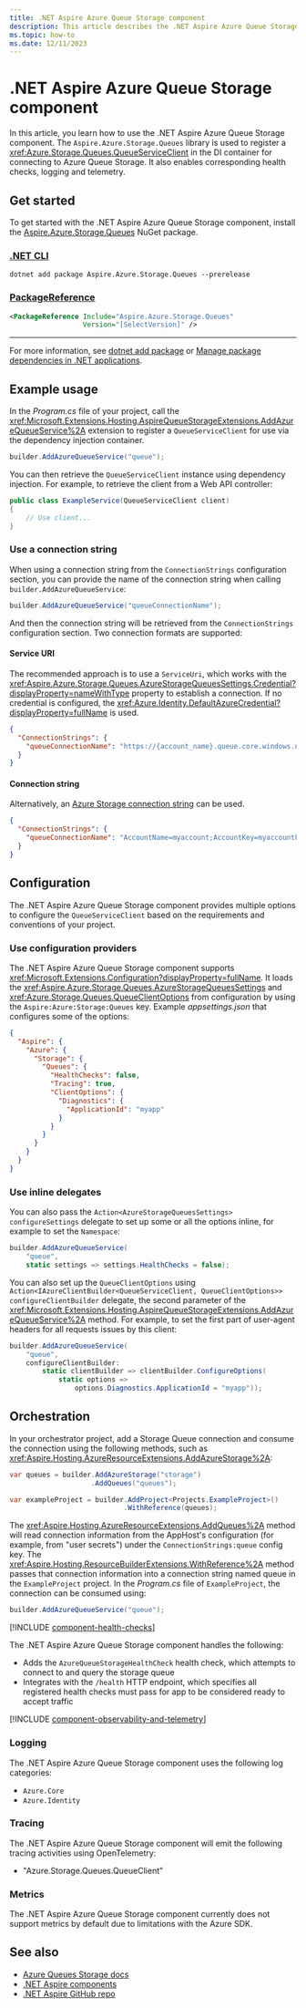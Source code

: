 ```yaml
---
title: .NET Aspire Azure Queue Storage component
description: This article describes the .NET Aspire Azure Queue Storage component features and capabilities
ms.topic: how-to
ms.date: 12/11/2023
---
```


# .NET Aspire Azure Queue Storage component

In this article, you learn how to use the .NET Aspire Azure Queue Storage component. The `Aspire.Azure.Storage.Queues` library is used to register a <xref:Azure.Storage.Queues.QueueServiceClient> in the DI container for connecting to Azure Queue Storage. It also enables corresponding health checks, logging and telemetry.

## Get started

To get started with the .NET Aspire Azure Queue Storage component, install the [Aspire.Azure.Storage.Queues](https://www.nuget.org/packages/Aspire.Azure.Storage.Queues) NuGet package.

### [.NET CLI](#tab/dotnet-cli)

```dotnetcli
dotnet add package Aspire.Azure.Storage.Queues --prerelease
```

### [PackageReference](#tab/package-reference)

```xml
<PackageReference Include="Aspire.Azure.Storage.Queues"
                  Version="[SelectVersion]" />
```

---

For more information, see [dotnet add package](/dotnet/core/tools/dotnet-add-package) or [Manage package dependencies in .NET applications](/dotnet/core/tools/dependencies).

## Example usage

In the _Program.cs_ file of your project, call the <xref:Microsoft.Extensions.Hosting.AspireQueueStorageExtensions.AddAzureQueueService%2A> extension to register a `QueueServiceClient` for use via the dependency injection container.

```csharp
builder.AddAzureQueueService("queue");
```

You can then retrieve the `QueueServiceClient` instance using dependency injection. For example, to retrieve the client from a Web API controller:

```csharp
public class ExampleService(QueueServiceClient client)
{
    // Use client...
}
```

### Use a connection string

When using a connection string from the `ConnectionStrings` configuration section, you can provide the name of the connection string when calling `builder.AddAzureQueueService`:

```csharp
builder.AddAzureQueueService("queueConnectionName");
```

And then the connection string will be retrieved from the `ConnectionStrings` configuration section. Two connection formats are supported:

#### Service URI

The recommended approach is to use a `ServiceUri`, which works with the <xref:Aspire.Azure.Storage.Queues.AzureStorageQueuesSettings.Credential?displayProperty=nameWithType> property to establish a connection. If no credential is configured, the <xref:Azure.Identity.DefaultAzureCredential?displayProperty=fullName> is used.

```json
{
  "ConnectionStrings": {
    "queueConnectionName": "https://{account_name}.queue.core.windows.net/"
  }
}
```

#### Connection string

Alternatively, an [Azure Storage connection string](/azure/storage/common/storage-configure-connection-string) can be used.

```json
{
  "ConnectionStrings": {
    "queueConnectionName": "AccountName=myaccount;AccountKey=myaccountkey"
  }
}
```

## Configuration

The .NET Aspire Azure Queue Storage component provides multiple options to configure the `QueueServiceClient` based on the requirements and conventions of your project.

### Use configuration providers

The .NET Aspire Azure Queue Storage component supports <xref:Microsoft.Extensions.Configuration?displayProperty=fullName>. It loads the <xref:Aspire.Azure.Storage.Queues.AzureStorageQueuesSettings> and <xref:Azure.Storage.Queues.QueueClientOptions> from configuration by using the `Aspire:Azure:Storage:Queues` key. Example _appsettings.json_ that configures some of the options:

```json
{
  "Aspire": {
    "Azure": {
      "Storage": {
        "Queues": {
          "HealthChecks": false,
          "Tracing": true,
          "ClientOptions": {
            "Diagnostics": {
              "ApplicationId": "myapp"
            }
          }
        }
      }
    }
  }
}
```

### Use inline delegates

You can also pass the `Action<AzureStorageQueuesSettings> configureSettings` delegate to set up some or all the options inline, for example to set the `Namespace`:

```csharp
builder.AddAzureQueueService(
    "queue",
    static settings => settings.HealthChecks = false);
```

You can also set up the `QueueClientOptions` using `Action<IAzureClientBuilder<QueueServiceClient, QueueClientOptions>> configureClientBuilder` delegate, the second parameter of the <xref:Microsoft.Extensions.Hosting.AspireQueueStorageExtensions.AddAzureQueueService%2A> method. For example, to set the first part of user-agent headers for all requests issues by this client:

```csharp
builder.AddAzureQueueService(
    "queue",
    configureClientBuilder:
        static clientBuilder => clientBuilder.ConfigureOptions(
            static options =>
                options.Diagnostics.ApplicationId = "myapp"));
```

## Orchestration

In your orchestrator project, add a Storage Queue connection and consume the connection using the following methods, such as <xref:Aspire.Hosting.AzureResourceExtensions.AddAzureStorage%2A>:

```csharp
var queues = builder.AddAzureStorage("storage")
                    .AddQueues("queues");

var exampleProject = builder.AddProject<Projects.ExampleProject>()
                            .WithReference(queues);
```

The <xref:Aspire.Hosting.AzureResourceExtensions.AddQueues%2A> method will read connection information from the AppHost's configuration (for example, from "user secrets") under the `ConnectionStrings:queue` config key. The <xref:Aspire.Hosting.ResourceBuilderExtensions.WithReference%2A> method passes that connection information into a connection string named queue in the `ExampleProject` project. In the _Program.cs_ file of `ExampleProject`, the connection can be consumed using:

```csharp
builder.AddAzureQueueService("queue");
```

[!INCLUDE [component-health-checks](../includes/component-health-checks.md)]

The .NET Aspire Azure Queue Storage component handles the following:

- Adds the `AzureQueueStorageHealthCheck` health check, which attempts to connect to and query the storage queue
- Integrates with the `/health` HTTP endpoint, which specifies all registered health checks must pass for app to be considered ready to accept traffic

[!INCLUDE [component-observability-and-telemetry](../includes/component-observability-and-telemetry.md)]

### Logging

The .NET Aspire Azure Queue Storage component uses the following log categories:

- `Azure.Core`
- `Azure.Identity`

### Tracing

The .NET Aspire Azure Queue Storage component will emit the following tracing activities using OpenTelemetry:

- "Azure.Storage.Queues.QueueClient"

### Metrics

The .NET Aspire Azure Queue Storage component currently does not support metrics by default due to limitations with the Azure SDK.

## See also

- [Azure Queues Storage docs](/azure/storage/queues/)
- [.NET Aspire components](../fundamentals/components-overview.md)
- [.NET Aspire GitHub repo](https://github.com/dotnet/aspire)
